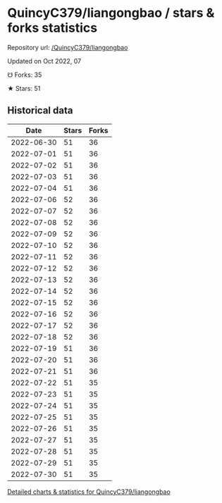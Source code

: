 # QuincyC379/liangongbao / stars & forks statistics

Repository url: [/QuincyC379/liangongbao](https://github.com/QuincyC379/liangongbao)

Updated on Oct 2022, 07

☋ Forks: 35

★ Stars: 51

## Historical data
| Date | Stars | Forks |
|------|-------|-------|
| 2022-06-30 | 51 | 36 | 
| 2022-07-01 | 51 | 36 | 
| 2022-07-02 | 51 | 36 | 
| 2022-07-03 | 51 | 36 | 
| 2022-07-04 | 51 | 36 | 
| 2022-07-06 | 52 | 36 | 
| 2022-07-07 | 52 | 36 | 
| 2022-07-08 | 52 | 36 | 
| 2022-07-09 | 52 | 36 | 
| 2022-07-10 | 52 | 36 | 
| 2022-07-11 | 52 | 36 | 
| 2022-07-12 | 52 | 36 | 
| 2022-07-13 | 52 | 36 | 
| 2022-07-14 | 52 | 36 | 
| 2022-07-15 | 52 | 36 | 
| 2022-07-16 | 52 | 36 | 
| 2022-07-17 | 52 | 36 | 
| 2022-07-18 | 52 | 36 | 
| 2022-07-19 | 51 | 36 | 
| 2022-07-20 | 51 | 36 | 
| 2022-07-21 | 51 | 36 | 
| 2022-07-22 | 51 | 35 | 
| 2022-07-23 | 51 | 35 | 
| 2022-07-24 | 51 | 35 | 
| 2022-07-25 | 51 | 35 | 
| 2022-07-26 | 51 | 35 | 
| 2022-07-27 | 51 | 35 | 
| 2022-07-28 | 51 | 35 | 
| 2022-07-29 | 51 | 35 | 
| 2022-07-30 | 51 | 35 | 


[Detailed charts & statistics for QuincyC379/liangongbao](https://reviewgithub.com/rep/QuincyC379/liangongbao)
